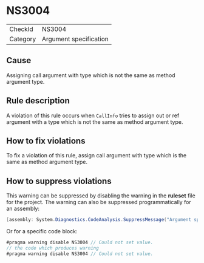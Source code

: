 ﻿# NS3004

<table>
<tr>
  <td>CheckId</td>
  <td>NS3004</td>
</tr>
<tr>
  <td>Category</td>
  <td>Argument specification</td>
</tr>
</table>

## Cause

Assigning call argument with type which is not the same as method argument type.

## Rule description

A violation of this rule occurs when `CallInfo` tries to assign out or ref argument with a type which is not the same as method argument type.

## How to fix violations

To fix a violation of this rule, assign call argument with type which is the same as method argument type.

## How to suppress violations

This warning can be suppressed by disabling the warning in the **ruleset** file for the project.
The warning can also be suppressed programmatically for an assembly:
````c#
[assembly: System.Diagnostics.CodeAnalysis.SuppressMessage("Argument specification", "NS3004:Could not set value.", Justification = "Reviewed")]
````

Or for a specific code block:
````c#
#pragma warning disable NS3004 // Could not set value.
// the code which produces warning
#pragma warning disable NS3004 // Could not set value.
